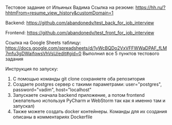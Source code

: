 Тестовое задание от Ильиных Вадима
Ссылка на резюме: https://hh.ru/?hhtmFrom=resume_view_history&customDomain=1

Backend: https://github.com/abandonedv/test_back_for_job_interview 

Frontend: https://github.com/abandonedv/test_front_for_job_interview 

Ссылка на Google Sheets таблицу: https://docs.google.com/spreadsheets/d/1yWcBQDo2VxVFFWWaDPAF_fLM7mfu3gDWaifqwsVhVsU/edit#gid=0 
Выполнил все 5 пунктов тестового задания

Инструкция по запуску: 
1. С помощью команды git clone сохраняете оба репозитория 
2. Создаете postgres сервер с такими параметрами: user="postgres", password="vadim", host="localhost" 
3. Запускаете сначала backend приложение, а потом frontend (желательно используя PyCharm и WebStorm так как я именно там и запускал) 
4. Также можете создать docker контейнеры. Команды для их создания описаны в комментариях Dockerfile
